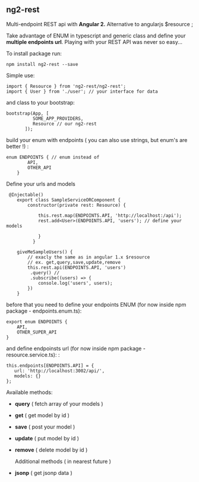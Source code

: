 ## ng2-rest ##

Multi-endpoint REST api with **Angular 2.** Alternative to angularjs $resource ;

Take advantage of ENUM in typescript and generic class and
define your **multiple endpoints url**. Playing with your REST
API was never so easy...



To install package run:

    npm install ng2-rest --save




Simple use:


    import { Resource } from 'ng2-rest/ng2-rest';
    import { User } from './user'; // your interface for data
and class to your bootstrap:

    bootstrap(App, [
              SOME_APP_PROVIDERS, 
              Resource // our ng2-rest
           ]);

build your enum with endpoints ( you can also use strings, but enum's are better !) :
	
    enum ENDPOINTS { // enum instead of 
    	    API,
    	    OTHER_API
    	}

Define your urls and models
   
     @Injectable()
        export class SampleServiceORComponent {
            constructor(private rest: Resource) {
            
	            this.rest.map(ENDPOINTS.API, 'http://localhost:/api');
                rest.add<User>(ENDPOINTS.API, 'users'); // define your models
                
                }
              }
		
		giveMeSampleUsers() {
			// exacly the same as in angular 1.x $resource 
			// ex. get,query,save,update,remove
			this.rest.api(ENDPOINTS.API, 'users')
			 .query() // 
			 .subscribe((users) => {
	            console.log('users', users);
	        })
		}

before that you need to define your endpoints ENUM  (for now inside npm package - endpoints.enum.ts):

    export enum ENDPOINTS {
	    API,
	    OTHER_SUPER_API 
	}

and define endpoinsts url   (for now inside npm package - resource.service.ts): :

    this.endpoints[ENDPOINTS.API] = {
       url: 'http://localhost:3002/api/',
       models: {}
    };

Available methods:
- **query** ( fetch array of your models )
- **get** ( get model by id )
 - **save** ( post your model )
- **update** ( put model by id )
- **remove** ( delete model by id )
    
    Additional methods ( in nearest future )
-    **jsonp** ( get jsonp data )
    

